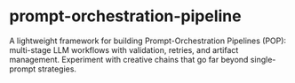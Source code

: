 # prompt-orchestration-pipeline
A lightweight framework for building Prompt-Orchestration Pipelines (POP): multi-stage LLM workflows with validation, retries, and artifact management. Experiment with creative chains that go far beyond single-prompt strategies.
